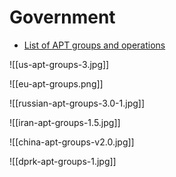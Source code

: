 # Government
* [List of APT groups and operations](https://docs.google.com/spreadsheets/u/1/d/1H9_xaxQHpWaa4O_Son4Gx0YOIzlcBWMsdvePFX68EKU/pubhtml)

![[us-apt-groups-3.jpg]]

![[eu-apt-groups.png]]

![[russian-apt-groups-3.0-1.jpg]]

![[iran-apt-groups-1.5.jpg]]

![[china-apt-groups-v2.0.jpg]]

![[dprk-apt-groups-1.jpg]]